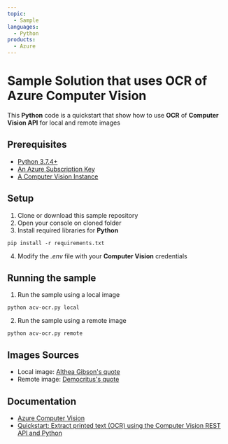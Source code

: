 ```yaml
---
topic: 
  - Sample
languages:
  - Python 
products:
  - Azure
---
```


# Sample Solution that uses OCR of Azure Computer Vision
This **Python** code is a quickstart that show how to use **OCR** of **Computer Vision API** for local and remote images

## Prerequisites
- [Python 3.7.4+](https://www.python.org/)
- [An Azure Subscription Key](https://portal.azure.com/#home)
- [A Computer Vision Instance](https://azure.microsoft.com/en-us/try/cognitive-services/?api=computer-vision)

## Setup
1. Clone or download this sample repository
2. Open your console on cloned folder
3. Install required libraries for **Python**
```
pip install -r requirements.txt
```
4. Modify the *.env* file with your **Computer Vision** credentials

## Running the sample
1. Run the sample using a local image
```
python acv-ocr.py local
```
2. Run the sample using a remote image
```
python acv-ocr.py remote
```

## Images Sources
* Local image: [Althea Gibson's quote](https://upload.wikimedia.org/wikipedia/commons/thumb/a/aa/Quote.JPG/320px-Quote.JPG)
* Remote image: [Democritus's quote](https://upload.wikimedia.org/wikipedia/commons/thumb/a/aa/Quote.JPG/320px-Quote.JPG)

## Documentation
* [Azure Computer Vision](https://azure.microsoft.com/en-us/services/cognitive-services/computer-vision/)
* [Quickstart: Extract printed text (OCR) using the Computer Vision REST API and Python](https://docs.microsoft.com/en-us/azure/cognitive-services/computer-vision/quickstarts/python-print-text)